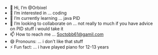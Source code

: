 - 👋 Hi, I’m @Orbixel
- 👀 I’m interested in ... coding
- 🌱 I’m currently learning ... java PID
- 💞️ I’m looking to collaborate on ... not really to much if you have advice on PID stuff i would take it
- 📫 How to reach me ... Soctobb61@gamil.com
- 😄 Pronouns: ... i don't like that stuff
- ⚡ Fun fact: ... i have played piano for 12-13 years

<!---
Orbixel/Orbixel is a ✨ special ✨ repository because its `README.md` (this file) appears on your GitHub profile.
You can click the Preview link to take a look at your changes.
--->

